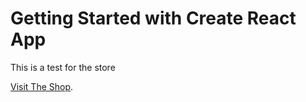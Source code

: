 # Getting Started with Create React App

This is a test for the store

[Visit The Shop](https://svyatoslav-victor.github.io/vasilkova_shop_client/).
